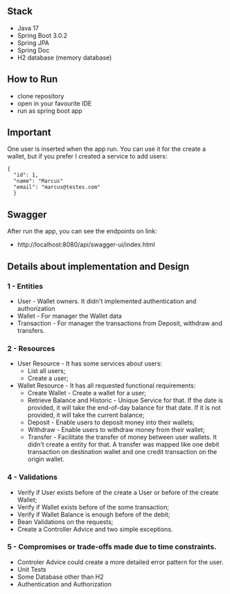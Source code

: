 ## Stack
- Java 17
- Spring Boot 3.0.2
- Spring JPA
- Spring Doc
- H2 database (memory database)

## How to Run
- clone repository
- open in your favourite IDE
- run as spring boot app

## Important
One user is inserted when the app run. You can use it for the create a wallet, but if you prefer I created a service to add users:
  ```
  {
    "id": 1,
    "name": "Marcus"
    "email": "marcus@testes.com"    
    }
  ``` 

## Swagger
After run the app, you can see the endpoints on link:
- http://localhost:8080/api/swagger-ui/index.html

## Details about implementation and Design
### 1 - Entities
 - User - Wallet owners. It didn't implemented authentication and authorization
 - Wallet - For manager the Wallet data 
 - Transaction - For manager the transactions from Deposit, withdraw and transfers.
### 2 - Resources
 - User Resource - It has some services about users:
   - List all users;
   - Create a user;
 - Wallet Resource - It has all requested functional requirements:
   - Create Wallet - Create a wallet for a user; 
   - Retrieve Balance and Historic - Unique Service for that. If the date is provided, it will take the end-of-day balance for that date. If it is not provided, it will take the current balance;
   - Deposit - Enable users to deposit money into their wallets;
   - Withdraw - Enable users to withdraw money from their wallet;
   - Transfer - Facilitate the transfer of money between user wallets. It didn't create a entity for that. A transfer was mapped like one debit transaction on destination wallet and one credit transaction on the origin wallet.
   
### 4 - Validations
   - Verify if User exists before of the create a User or before of the create Wallet; 
   - Verify if Wallet exists before of the some transaction;
   - Verify if Wallet Balance is enough before of the debit;
   - Bean Validations on the requests;
   - Create a Controller Advice and two simple exceptions.

### 5 - Compromises or trade-offs made due to time constraints.
   - Controler Advice could create a more detailed error pattern for the user.
   - Unit Tests
   - Some Database other than H2
   - Authentication and Authorization